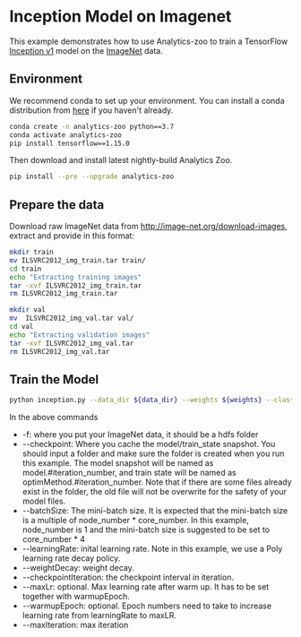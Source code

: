# Inception Model on Imagenet
This example demonstrates how to use Analytics-zoo to train a TensorFlow [Inception v1](https://arxiv.org/abs/1409.4842) model on the [ImageNet](http://image-net.org/index) data.

## Environment

We recommend conda to set up your environment. You can install a conda distribution from [here](https://docs.conda.io/projects/conda/en/latest/user-guide/install/)
if you haven't already.

```bash
conda create -n analytics-zoo python==3.7
conda activate analytics-zoo
pip install tensorflow==1.15.0
```

Then download and install latest nightly-build Analytics Zoo.

```bash
pip install --pre --upgrade analytics-zoo
```

## Prepare the data

Download raw ImageNet data from http://image-net.org/download-images, extract and provide in this format:
```bash
mkdir train
mv ILSVRC2012_img_train.tar train/
cd train
echo "Extracting training images"
tar -xvf ILSVRC2012_img_train.tar
rm ILSVRC2012_img_train.tar

mkdir val
mv  ILSVRC2012_img_val.tar val/
cd val
echo "Extracting validation images"
tar -xvf ILSVRC2012_img_val.tar
rm ILSVRC2012_img_val.tar
```

## Train the Model

```bash
python inception.py --data_dir ${data_dir} --weights ${weights} --class_num ${class_num} --names ${names}
```

In the above commands
* -f: where you put your ImageNet data, it should be a hdfs folder
* --checkpoint: Where you cache the model/train_state snapshot. You should input a folder and
make sure the folder is created when you run this example. The model snapshot will be named as
model.#iteration_number, and train state will be named as optimMethod.#iteration_number. Note that if
there are some files already exist in the folder, the old file will not be overwrite for the
safety of your model files.
* --batchSize: The mini-batch size. It is expected that the mini-batch size is a multiple of node_number *
core_number. In this example, node_number is 1 and the mini-batch size is suggested to be set to core_number * 4
* --learningRate: inital learning rate. Note in this example, we use a Poly learning rate decay
policy.
* --weightDecay: weight decay.
* --checkpointIteration: the checkpoint interval in iteration.
* --maxLr: optional. Max learning rate after warm up. It has to be set together with warmupEpoch.
* --warmupEpoch: optional. Epoch numbers need to take to increase learning rate from learningRate to maxLR.
* --maxIteration: max iteration
